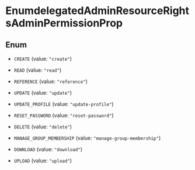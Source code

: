 

# EnumdelegatedAdminResourceRightsAdminPermissionProp

## Enum


* `CREATE` (value: `"create"`)

* `READ` (value: `"read"`)

* `REFERENCE` (value: `"reference"`)

* `UPDATE` (value: `"update"`)

* `UPDATE_PROFILE` (value: `"update-profile"`)

* `RESET_PASSWORD` (value: `"reset-password"`)

* `DELETE` (value: `"delete"`)

* `MANAGE_GROUP_MEMBERSHIP` (value: `"manage-group-membership"`)

* `DOWNLOAD` (value: `"download"`)

* `UPLOAD` (value: `"upload"`)



